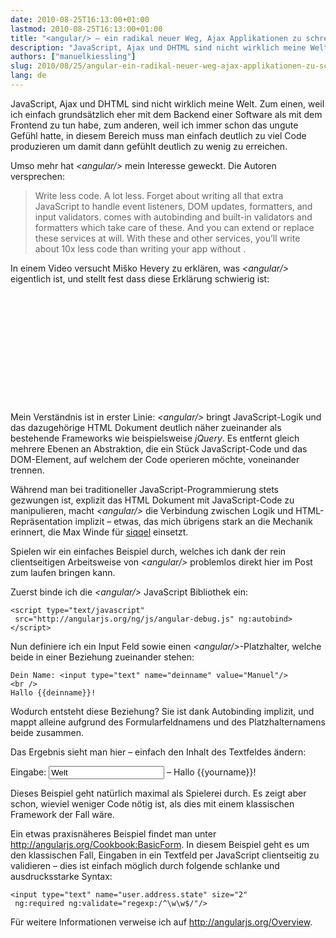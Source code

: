 ```yaml
---
date: 2010-08-25T16:13:00+01:00
lastmod: 2010-08-25T16:13:00+01:00
title: "<angular/> – ein radikal neuer Weg, Ajax Applikationen zu schreiben"
description: "JavaScript, Ajax und DHTML sind nicht wirklich meine Welt. Zum einen, weil ich einfach grundsätzlich eher mit dem Backend einer Software als mit dem Frontend zu tun habe, zum anderen, weil ich immer schon das ungute Gefühl hatte, in diesem Bereich muss man einfach deutlich zu viel Code produzieren um damit dann gefühlt deutlich zu wenig zu erreichen. Umso mehr hat <angular/> mein Interesse geweckt."
authors: ["manuelkiessling"]
slug: 2010/08/25/angular-ein-radikal-neuer-weg-ajax-applikationen-zu-schreiben
lang: de
---
```


<p>
JavaScript, Ajax und DHTML sind nicht wirklich meine Welt. Zum einen, weil ich einfach grundsätzlich eher mit dem Backend einer Software als mit dem Frontend zu tun habe, zum anderen, weil ich immer schon das ungute Gefühl hatte, in diesem Bereich muss man einfach deutlich zu viel Code produzieren um damit dann gefühlt deutlich zu wenig zu erreichen.
</p>

<p>
Umso mehr hat <em>&lt;angular/&gt;</em> mein Interesse geweckt. Die Autoren versprechen:
</p>

<blockquote>Write less code. A lot less. Forget about writing all that extra JavaScript to handle event listeners, DOM updates, formatters, and input validators. <angular> comes with autobinding and built-in validators and formatters which take care of these. And you can extend or replace these services at will. With these and other services, you’ll write about 10x less code than writing your app without <angular>.</angular></angular></blockquote>

<p>
In einem Video versucht Miško Hevery zu erklären, was <em>&lt;angular/&gt;</em> eigentlich ist, und stellt fest dass diese Erklärung schwierig ist:
</p>

<p align="center">
<object width="270" height="176"><param name="movie" value="http://www.youtube.com/v/0iQCLlu1dko?fs=1&amp;hl=de_DE&amp;rel=0&amp;hd=1"><param name="allowFullScreen" value="true"><param name="allowscriptaccess" value="always"><embed src="http://www.youtube.com/v/0iQCLlu1dko?fs=1&amp;hl=de_DE&amp;rel=0&amp;hd=1" type="application/x-shockwave-flash" allowscriptaccess="always" allowfullscreen="true" width="270" height="176"></object>
</p>

<p>
Mein Verständnis ist in erster Linie: <em>&lt;angular/&gt;</em> bringt JavaScript-Logik und das dazugehörige HTML Dokument deutlich näher zueinander als bestehende Frameworks wie beispielsweise <em>jQuery</em>. Es entfernt gleich mehrere Ebenen an Abstraktion, die ein Stück JavaScript-Code und das DOM-Element, auf welchem der Code operieren möchte, voneinander trennen.
</p>

<p>
Während man bei traditioneller JavaScript-Programmierung stets gezwungen ist, explizit das HTML Dokument mit JavaScript-Code zu manipulieren, macht <em>&lt;angular/&gt;</em> die Verbindung zwischen Logik und HTML-Repräsentation implizit – etwas, das mich übrigens stark an die Mechanik erinnert, die Max Winde für <a href="http://172.16.111.147/2010/04/08/siqqel-ein-sehr-nutzliches-tool-fur-entwickler-business-analysten-produktmanager-und-qaler/">siqqel</a> einsetzt.
</p>

<p>
Spielen wir ein einfaches Beispiel durch, welches ich dank der rein clientseitigen Arbeitsweise von <em>&lt;angular/&gt;</em> problemlos direkt hier im Post zum laufen bringen kann.
</p>

Zuerst binde ich die <em>&lt;angular/&gt;</em> JavaScript Bibliothek ein:

<pre><code>&lt;script type="text/javascript"
 src="http://angularjs.org/ng/js/angular-debug.js" ng:autobind&gt;
&lt;/script&gt;
</code></pre>

Nun definiere ich ein Input Feld sowie einen <em>&lt;angular/&gt;</em>-Platzhalter, welche beide in einer Beziehung zueinander stehen:

<pre><code>Dein Name: &lt;input type="text" name="deinname" value="Manuel"/&gt;
&lt;br /&gt;
Hallo {<span class="nospace">{deinname}<span class="nospace">}!
</span></span></code></pre>

<p>
Wodurch entsteht diese Beziehung? Sie ist dank Autobinding implizit, und mappt alleine aufgrund des Formularfeldnamens und des Platzhalternamens beide zusammen.
</p>

<p>
Das Ergebnis sieht man hier – einfach den Inhalt des Textfeldes ändern:
</p>

<p>
<script type="text/javascript" src="http://angularjs.org/ng/js/angular-debug.js" ng:autobind="">
</script>

Eingabe: <input name="yourname" value="Welt" type="text"> – Hallo {{yourname}}!
</p>

<p>
Dieses Beispiel geht natürlich maximal als Spielerei durch. Es zeigt aber schon, wieviel weniger Code nötig ist, als dies mit einem klassischen Framework der Fall wäre.
</p>

Ein etwas praxisnäheres Beispiel findet man unter <a href="http://angularjs.org/Cookbook:BasicForm">http://angularjs.org/Cookbook:BasicForm</a>. In diesem Beispiel geht es um den klassischen Fall, Eingaben in ein Textfeld per JavaScript clientseitig zu validieren – dies ist einfach möglich durch folgende schlanke und ausdrucksstarke Syntax:

<pre><code>&lt;input type="text" name="user.address.state" size="2"
 ng:required ng:validate="regexp:/^\w\w$/"/&gt;
</code></pre>

Für weitere Informationen verweise ich auf <a href="http://angularjs.org/Overview">http://angularjs.org/Overview</a>.
